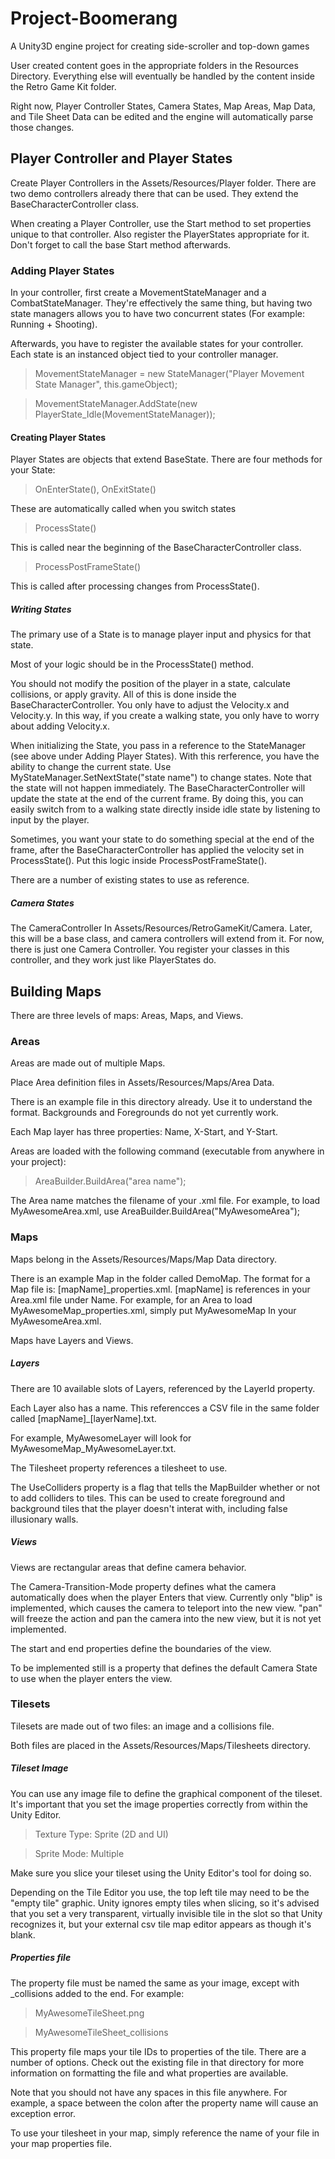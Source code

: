 # Project-Boomerang
A Unity3D engine project for creating side-scroller and top-down games


User created content goes in the appropriate folders in the Resources Directory. Everything else will eventually be handled by the content inside the Retro Game Kit folder.

Right now, Player Controller States, Camera States, Map Areas, Map Data, and Tile Sheet Data can be edited and the engine will automatically parse those changes.

## Player Controller and Player States

Create Player Controllers in the Assets/Resources/Player folder. There are two demo controllers already there that can be used. They extend the BaseCharacterController class. 

When creating a Player Controller, use the Start method to set properties unique to that controller. Also register the PlayerStates appropriate for it. Don't forget to call the base Start method afterwards.

### Adding Player States

In your controller, first create a MovementStateManager and a CombatStateManager. They're effectively the same thing, but having two state managers allows you to have two concurrent states (For example: Running + Shooting). 

Afterwards, you have to register the available states for your controller. Each state is an instanced object tied to your controller manager.

> MovementStateManager = new StateManager("Player Movement State Manager", this.gameObject);

> MovementStateManager.AddState(new PlayerState_Idle(MovementStateManager));

#### Creating Player States

Player States are objects that extend BaseState. There are four methods for your State:

> OnEnterState(), OnExitState()

These are automatically called when you switch states

> ProcessState()

This is called near the beginning of the BaseCharacterController class.

> ProcessPostFrameState()

This is called after processing changes from ProcessState().

##### Writing States

The primary use of a State is to manage player input and physics for that state.

Most of your logic should be in the ProcessState() method.

You should not modify the position of the player in a state, calculate collisions, or apply gravity. All of this is done inside the BaseCharacterController. You only have to adjust the Velocity.x and Velocity.y. In this way, if you create a walking state, you only have to worry about adding Velocity.x. 

When initializing the State, you pass in a reference to the StateManager (see above under Adding Player States). With this rerference, you have the ability to change the current state. Use MyStateManager.SetNextState("state name") to change states. Note that the state will not happen immediately. The BaseCharacterController will update the state at the end of the current frame. By doing this, you can easily switch from to a walking state directly inside idle state by listening to input by the player.

Sometimes, you want your state to do something special at the end of the frame, after the BaseCharacterController has applied the velocity set in ProcessState(). Put this logic inside ProcessPostFrameState().

There are a number of existing states to use as reference.

##### Camera States

The CameraController In Assets/Resources/RetroGameKit/Camera. Later, this will be a base class, and camera controllers will extend from it. For now, there is just one Camera Controller. You register your classes in this controller, and they work just like PlayerStates do.


## Building Maps

There are three levels of maps: Areas, Maps, and Views.

### Areas

Areas are made out of multiple Maps.

Place Area definition files in Assets/Resources/Maps/Area Data.

There is an example file in this directory already. Use it to understand the format. Backgrounds and Foregrounds do not yet currently work.

Each Map layer has three properties: Name, X-Start, and Y-Start.

Areas are loaded with the following command (executable from anywhere in your project):

> AreaBuilder.BuildArea("area name");

The Area name matches the filename of your .xml file. For example, to load MyAwesomeArea.xml, use AreaBuilder.BuildArea("MyAwesomeArea");


### Maps

Maps belong in the Assets/Resources/Maps/Map Data directory.

There is an example Map in the folder called DemoMap. The format for a Map file is: [mapName]_properties.xml. [mapName] is references in your Area.xml file under Name. For example, for an Area to load MyAwesomeMap_properties.xml, simply put <Name>MyAwesomeMap</Name> In your MyAwesomeArea.xml.

Maps have Layers and Views.

##### Layers

There are 10 available slots of Layers, referenced by the LayerId property. 

Each Layer also has a name. This referencces a CSV file in the same folder called [mapName]_[layerName].txt.

For example, <Name>MyAwesomeLayer</Name> will look for MyAwesomeMap_MyAwesomeLayer.txt.

The Tilesheet property references a tilesheet to use.

The UseColliders property is a flag that tells the MapBuilder whether or not to add colliders to tiles. This can be used to create foreground and background tiles that the player doesn't interat with, including false illusionary walls.

##### Views

Views are rectangular areas that define camera behavior.

The Camera-Transition-Mode property defines what the camera automatically does when the player Enters that view. Currently only "blip" is implemented, which causes the camera to teleport into the new view. "pan" will freeze the action and pan the camera into the new view, but it is not yet implemented.

The start and end properties define the boundaries of the view.

To be implemented still is a property that defines the default Camera State to use when the player enters the view.

### Tilesets

Tilesets are made out of two files: an image and a collisions file.

Both files are placed in the Assets/Resources/Maps/Tilesheets directory.


##### Tileset Image

You can use any image file to define the graphical component of the tileset. It's important that you set the image properties correctly from within the Unity Editor.

> Texture Type: Sprite (2D and UI)

> Sprite Mode: Multiple

Make sure you slice your tileset using the Unity Editor's tool for doing so.

Depending on the Tile Editor you use, the top left tile may need to be the "empty tile" graphic. Unity ignores empty tiles when slicing, so it's advised that you set a very transparent, virtually invisible tile in the slot so that Unity recognizes it, but your external csv tile map editor appears as though it's blank.

##### Properties file

The property file must be named the same as your image, except with _collisions added to the end. For example:

> MyAwesomeTileSheet.png

> MyAwesomeTileSheet_collisions

This property file maps your tile IDs to properties of the tile. There are a number of options. Check out the existing file in that directory for more information on formatting the file and what properties are available.

Note that you should not have any spaces in this file anywhere. For example, a space between the colon after the property name will cause an exception error.

To use your tilesheet in your map, simply reference the name of your file in your map properties file.

